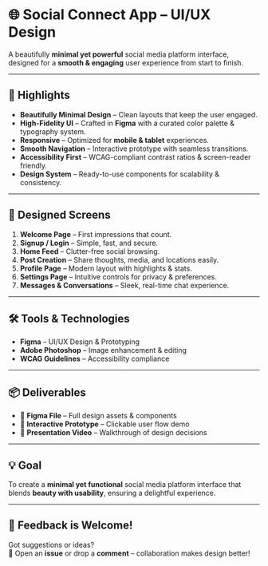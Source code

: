 # 🌐 Social Connect App – UI/UX Design

A beautifully **minimal yet powerful** social media platform interface, designed for a **smooth & engaging** user experience from start to finish.

---

## 🌟 Highlights
- **Beautifully Minimal Design** – Clean layouts that keep the user engaged.  
- **High-Fidelity UI** – Crafted in **Figma** with a curated color palette & typography system.  
- **Responsive** – Optimized for **mobile & tablet** experiences.  
- **Smooth Navigation** – Interactive prototype with seamless transitions.  
- **Accessibility First** – WCAG-compliant contrast ratios & screen-reader friendly.  
- **Design System** – Ready-to-use components for scalability & consistency.  

---

## 📱 Designed Screens
1. **Welcome Page** – First impressions that count.  
2. **Signup / Login** – Simple, fast, and secure.  
3. **Home Feed** – Clutter-free social browsing.  
4. **Post Creation** – Share thoughts, media, and locations easily.  
5. **Profile Page** – Modern layout with highlights & stats.  
6. **Settings Page** – Intuitive controls for privacy & preferences.  
7. **Messages & Conversations** – Sleek, real-time chat experience.  

---

## 🛠 Tools & Technologies
- **Figma** – UI/UX Design & Prototyping  
- **Adobe Photoshop** – Image enhancement & editing  
- **WCAG Guidelines** – Accessibility compliance  

---

## 📦 Deliverables
- 🎨 **Figma File** – Full design assets & components  
- 🔗 **Interactive Prototype** – Clickable user flow demo  
- 🎥 **Presentation Video** – Walkthrough of design decisions  

---

## 💡 Goal
To create a **minimal yet functional** social media platform interface that blends **beauty with usability**, ensuring a delightful experience.

---

## 📢 Feedback is Welcome!
Got suggestions or ideas?  
💬 Open an **issue** or drop a **comment** – collaboration makes design better!  
